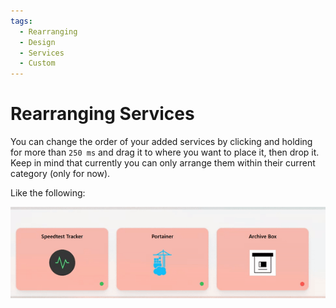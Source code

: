 ```yaml
---
tags:
  - Rearranging
  - Design
  - Services
  - Custom
---
```


# Rearranging Services

You can change the order of your added services by clicking and holding for more than ``250 ms`` and drag it to where you want to place it, then drop it.
Keep in mind that currently you can only arrange them within their current category (only for now).

Like the following:

![homarr rearranging services](./img/customizations-rearranging-services.gif)
